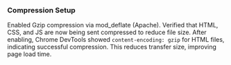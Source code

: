 ### Compression Setup
Enabled Gzip compression via mod_deflate (Apache). Verified that HTML, CSS, and JS are now being sent compressed to reduce file size. After enabling, Chrome DevTools showed `content-encoding: gzip` for HTML files, indicating successful compression. This reduces transfer size, improving page load time.
